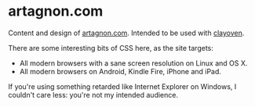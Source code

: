 # artagnon.com

Content and design of [artagnon.com](http://artagnon.com).  Intended
to be used with [clayoven](https://github.com/artagnon/clayoven).

There are some interesting bits of CSS here, as the site targets:

* All modern browsers with a sane screen resolution on Linux and OS X.
* All modern browsers on Android, Kindle Fire, iPhone and iPad.

If you're using something retarded like Internet Explorer on Windows,
I couldn't care less: you're not my intended audience.
